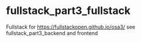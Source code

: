 # fullstack_part3_fullstack
Fullstack for https://fullstackopen.github.io/osa3/ see fullstack_part3_backend and frontend
